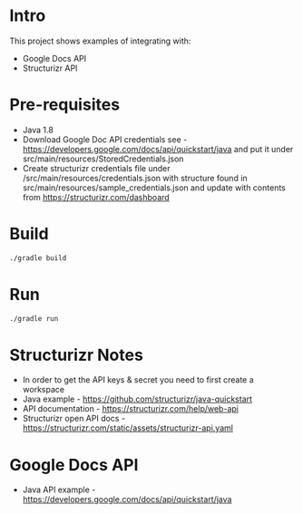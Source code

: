 
# Intro

This project shows examples of integrating with:
- Google Docs API
- Structurizr API


# Pre-requisites
- Java 1.8
- Download Google Doc API credentials see - https://developers.google.com/docs/api/quickstart/java and put it under src/main/resources/StoredCredentials.json
- Create structurizr credentials file under /src/main/resources/credentials.json with structure found in src/main/resources/sample_credentials.json and update with contents from https://structurizr.com/dashboard 

# Build

```bash
./gradle build
```


# Run

```bash
./gradle run
```


# Structurizr Notes
- In order to get the API keys & secret you need to first create a workspace
- Java example - https://github.com/structurizr/java-quickstart
- API documentation - https://structurizr.com/help/web-api
- Structurizr open API docs - https://structurizr.com/static/assets/structurizr-api.yaml

# Google Docs API
- Java API example - https://developers.google.com/docs/api/quickstart/java 
